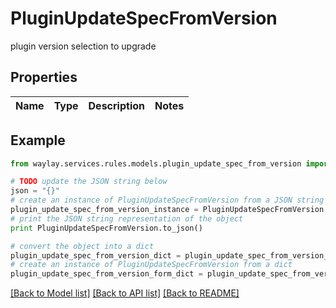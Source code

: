 # PluginUpdateSpecFromVersion

plugin version selection to upgrade

## Properties

Name | Type | Description | Notes
------------ | ------------- | ------------- | -------------

## Example

```python
from waylay.services.rules.models.plugin_update_spec_from_version import PluginUpdateSpecFromVersion

# TODO update the JSON string below
json = "{}"
# create an instance of PluginUpdateSpecFromVersion from a JSON string
plugin_update_spec_from_version_instance = PluginUpdateSpecFromVersion.from_json(json)
# print the JSON string representation of the object
print PluginUpdateSpecFromVersion.to_json()

# convert the object into a dict
plugin_update_spec_from_version_dict = plugin_update_spec_from_version_instance.to_dict()
# create an instance of PluginUpdateSpecFromVersion from a dict
plugin_update_spec_from_version_form_dict = plugin_update_spec_from_version.from_dict(plugin_update_spec_from_version_dict)
```
[[Back to Model list]](../README.md#documentation-for-models) [[Back to API list]](../README.md#documentation-for-api-endpoints) [[Back to README]](../README.md)


